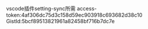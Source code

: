 vscode插件setting-sync所需
access-token:4af306dc75d3c158d59ec903918c693682d38c10
GistId:5bcf89513821961a82458bf716b7dc7e

